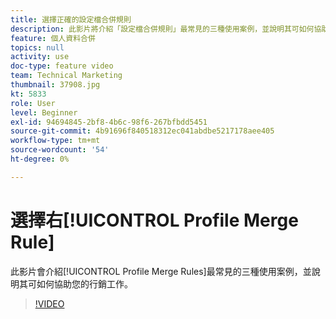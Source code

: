 ```yaml
---
title: 選擇正確的設定檔合併規則
description: 此影片將介紹「設定檔合併規則」最常見的三種使用案例，並說明其可如何協助您進行行銷。
feature: 個人資料合併
topics: null
activity: use
doc-type: feature video
team: Technical Marketing
thumbnail: 37908.jpg
kt: 5833
role: User
level: Beginner
exl-id: 94694845-2bf8-4b6c-98f6-267bfbdd5451
source-git-commit: 4b91696f840518312ec041abdbe5217178aee405
workflow-type: tm+mt
source-wordcount: '54'
ht-degree: 0%

---
```


# 選擇右[!UICONTROL Profile Merge Rule]

此影片會介紹[!UICONTROL Profile Merge Rules]最常見的三種使用案例，並說明其可如何協助您的行銷工作。

>[!VIDEO](https://video.tv.adobe.com/v/37908/?quality=12&learn=on)
